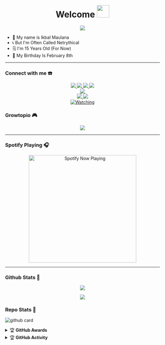 <h1 align="center">Welcome <img src="https://user-images.githubusercontent.com/1303154/88677602-1635ba80-d120-11ea-84d8-d263ba5fc3c0.gif" width="40px" alt=""><br></h1>
<p align="center">
  <img src="https://avatars.githubusercontent.com/u/82263175?v=4" />
</p>

<p align="center">

- 🔖 My name is Ikbal Maulana
- 📞 But I'm Often Called Netrythical
- 🗒️ I'm 15 Years Old (For Now)
- 🎂 My Birthday Is February 8th

</p>

------
### Connect with me ☎️
<p align="center">
  <a href="https://instagram.com/netrythical"><img src="https://img.shields.io/badge/Instagram-E4405F?style=for-the-badge&logo=instagram&logoColor=white"/> 
  <a href="https://wa.me/6283838039693?"><img src="https://img.shields.io/badge/WhatsApp-25D366?style=for-the-badge&logo=whatsapp&logoColor=white" />
  <a href="https://facebook.com/netrythical"><img src="https://img.shields.io/badge/Facebook-%234267B2.svg?&style=for-the-badge&logo=facebook&logoColor=white" />
  <a href="https://t.me/netrythical"><img src="https://img.shields.io/badge/Telegram-%230088cc.svg?&style=for-the-badge&logo=telegram&logoColor=white" /> <br>
  <a href="https://youtube.com/netrythical"><img src="https://img.shields.io/badge/YouTube-netrythical -ff0000?style=for-the-badge&logo=youtube&logoColor=ff0000&link=https://youtube.com/channel/UCdzWwbApjkyODby7_MoRYlA" /><br>
  <a name=zeeoneofc&label=VIEWS&style=flat-square&color=orange" />
  <a href="https://github.com/netrythical"><img src="https://img.shields.io/badge/-GitHub-black?style=flat-square&logo=github" /> 
  <a href="https://youtube.com/channel/UCdzWwbApjkyODby7_MoRYlA"><img src="https://img.shields.io/youtube/channel/subscribers/UCdzWwbApjkyODby7_MoRYlA?style=social" /> <br>
  <a href="https://komarev.com/ghpvc/?username=netrythical&color=blue&style=flat-square&label=Profile+Views"><img title="Watching" src="https://komarev.com/ghpvc/?username=netrythical&color=blue&style=flat-square&label=Profile+View"></a>
</p>

### Growtopio 🎮
<p align="center">
  <img src="https://github.com/zeeoneofc/zeeoneofc/blob/zeeoneofc/2047a1zwq1.gif" />
</p>

------

### Spotify Playing 🎧

<p align="center">
  <a href="https://open.spotify.com/user/hbv7yzic965h9y82w194av0cz" target="_blank"><img src="https://now-playing-on-spotify.vercel.app/api/spotify" alt="Spotify Now Playing" width="350"/></a>
</p>

------

### Github Stats 🚀

<p align="center"><a href="https://github.com/netrythical"><img src="https://github-readme-stats.vercel.app/api?username=netrythical&show_icons=true&theme=radical"></a></p>
<p align="center"><a href="https://github.com/netrythical"><img src="https://github-readme-stats.vercel.app/api/top-langs/?username=netrythical&theme=radical&layout=compact"></a></p> 

### Repo Stats 🔭
![github card](https://github-readme-stats.vercel.app/api/pin/?username=netrythical&repo=netrythical&theme=dark)


<details>
    <summary>&#127942 <b>GitHub Awards</b></summary><br/>

![Github Trophy](https://github-profile-trophy.vercel.app/?username=netrythical)

</details>

<details>
    <summary>&#127942 <b>GitHub Activity</b></summary><br/>

![Metrics](https://metrics.lecoq.io/netrythical?template=classic&repositories.forks=true&languages=1&languages.colors=github&languages.threshold=0%25&config.timezone=Asia%2FJakarta)

</details> 
